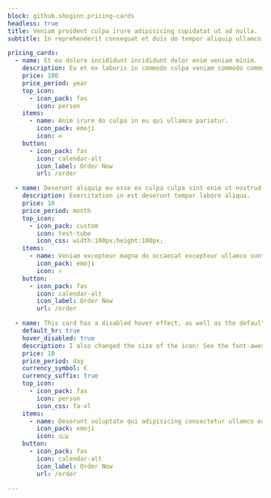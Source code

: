 ```yaml
---
block: github.shoginn.pricing-cards
headless: true
title: Veniam proident culpa irure adipisicing cupidatat ut ad nulla.
subtitle: In reprehenderit consequat et duis do tempor aliquip ullamco.

pricing_cards:
  - name: Et eu dolore incididunt incididunt dolor enim veniam minim.
    description: Eu et ex laboris in commodo culpa veniam commodo commodo commodo dolore adipisicing.
    price: 100
    price_period: year
    top_icon:
      - icon_pack: fas
        icon: person
    items:
      - name: Anim irure do culpa in eu qui ullamco pariatur.
        icon_pack: emoji 
        icon: ∞
    button:
      - icon_pack: fas
        icon: calendar-alt
        icon_label: Order Now
        url: /order

  - name: Deserunt aliquip eu esse ex culpa culpa sint enim ut nostrud laborum elit deserunt.
    description: Exercitation in est deserunt tempor labore aliqua.
    price: 10
    price_period: month
    top_icon:
      - icon_pack: custom
        icon: test-tube
        icon_css: width:100px;height:100px;
    items:
      - name: Veniam excepteur magna do occaecat excepteur ullamco sunt ut officia.
        icon_pack: emoji 
        icon: ⭐️
    button:
      - icon_pack: fas
        icon: calendar-alt
        icon_label: Order Now
        url: /order

  - name: This card has a disabled hover effect, as well as the default horizontal rule!
    default_hr: true
    hover_disabled: true
    description: I also changed the size of the icon! See the font-awesome css ref
    price: 10
    price_period: day
    currency_symbol: €
    currency_suffix: true
    top_icon:
      - icon_pack: fas
        icon: person
        icon_css: fa-xl
    items:
      - name: Deserunt voluptate qui adipisicing consectetur ullamco ea anim commodo est consequat fugiat velit eiusmod eiusmod.
        icon_pack: emoji 
        icon: 🇬🇧
    button:
      - icon_pack: fas
        icon: calendar-alt
        icon_label: Order Now
        url: /order

---
```

